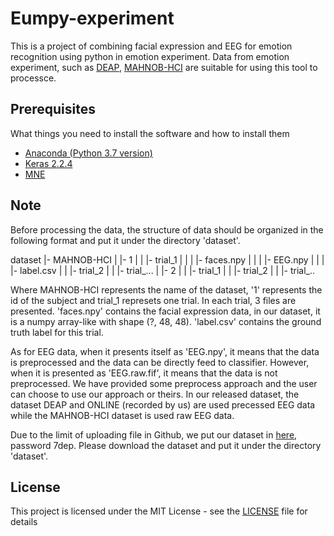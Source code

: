 # Eumpy-experiment
This is a project of combining facial expression and EEG for emotion recognition using python in emotion experiment.
Data from emotion experiment, such as [DEAP](http://www.eecs.qmul.ac.uk/mmv/datasets/deap/), [MAHNOB-HCI](https://mahnob-db.eu/hci-tagging/) are suitable for using this tool to processce.

## Prerequisites

What things you need to install the software and how to install them

- [Anaconda (Python 3.7 version)](https://www.anaconda.com/download/#windows)
- [Keras 2.2.4](https://pypi.org/project/Keras/)
- [MNE](https://www.martinos.org/mne/stable/install_mne_python.html)

## Note
Before processing the data, the structure of data should be organized in the following format and put it under the directory 'dataset'.

dataset
  |- MAHNOB-HCI
  | |- 1
  | | |- trial_1
  | | | |- faces.npy
  | | | |- EEG.npy
  | | | |- label.csv
  | | |- trial_2
  | | |- trial_...
  | |- 2
  | | |- trial_1
  | | |- trial_2
  | | |- trial_..


Where MAHNOB-HCI represents the name of the dataset, '1' represents the id of the subject and trial_1 represets one trial. In each trial, 3 files are presented. 'faces.npy' contains the facial expression data, in our dataset, it is a numpy array-like with shape (?, 48, 48). 'label.csv' contains the ground truth label for this trial. 

As for EEG data, when it presents itself as 'EEG.npy', it means that the data is preprocessed and the data can be directly feed to classifier. However, when it is presented as 'EEG.raw.fif', it means that the data is not preprocessed. We have provided some preprocess approach and the user can choose to use our approach or theirs.
In our released dataset, the dataset DEAP and ONLINE (recorded by us) are used precessed EEG data while the MAHNOB-HCI dataset is used raw EEG data.

Due to the limit of uploading file in Github, we put our dataset in [here](https://pan.baidu.com/s/1a6k5_tRXk3niZqrxXyNIhg), password 7dep.
Please download the dataset and put it under the directory 'dataset'.

## License

This project is licensed under the MIT License - see the [LICENSE](LICENSE) file for details



